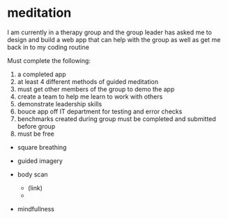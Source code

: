# meditation
I am currently in a therapy group and the group leader has asked me to design and build a web app that can help with the group as well as get me back in to my coding routine

Must complete the following:

1. a completed app
2. at least 4 different methods of guided meditation
3. must get other members of the group to demo the app
4. create a team to help me learn to work with others
5. demonstrate leadership skills
6. bouce app off IT department for testing and error checks
7. benchmarks created during group must be completed and submitted before group
8. must be free

- square breathing
- guided imagery
- body scan
  + (link)
  + 

- mindfullness
